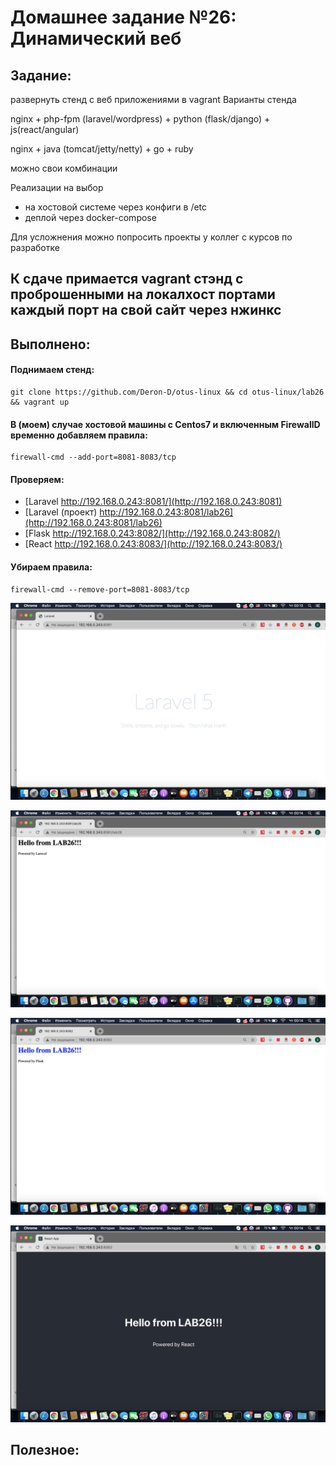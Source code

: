 # **Домашнее задание №26: Динамический веб**

## **Задание:**
развернуть стенд с веб приложениями в vagrant
Варианты стенда

nginx + php-fpm (laravel/wordpress) + python (flask/django) + js(react/angular)

nginx + java (tomcat/jetty/netty) + go + ruby

можно свои комбинации

Реализации на выбор
- на хостовой системе через конфиги в /etc
- деплой через docker-compose

Для усложнения можно попросить проекты у коллег с курсов по разработке

К сдаче примается
vagrant стэнд с проброшенными на локалхост портами
каждый порт на свой сайт
через нжинкс
---

## **Выполнено:**

#### Поднимаем стенд:
```
git clone https://github.com/Deron-D/otus-linux && cd otus-linux/lab26 && vagrant up
```

#### В (моем) случае хостовой машины с Centos7 и включенным FirewallD временно добавляем правила:
```
firewall-cmd --add-port=8081-8083/tcp
```

#### Проверяем:

- [Laravel http://192.168.0.243:8081/](http://192.168.0.243:8081)
- [Laravel (проект) http://192.168.0.243:8081/lab26](http://192.168.0.243:8081/lab26)
- [Flask http://192.168.0.243:8082/](http://192.168.0.243:8082/)
- [React http://192.168.0.243:8083/](http://192.168.0.243:8083/)

#### Убираем правила:
```
firewall-cmd --remove-port=8081-8083/tcp
```

![Laravel](png/laravel.png)

![Laravel2](png/laravel2.png)

![Flask](png/flask.png)

![React](png/react.png)

## **Полезное:**

